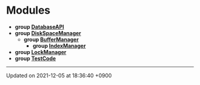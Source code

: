 

# Modules




* **group [DatabaseAPI](/Modules/DatabaseAPI)** 
* **group [DiskSpaceManager](/Modules/DiskSpaceManager)** 
    * **group [BufferManager](/Modules/BufferManager)** 
        * **group [IndexManager](/Modules/IndexManager)** 
* **group [LockManager](/Modules/LockManager)** 
* **group [TestCode](/Modules/TestCode)** 



-------------------------------

Updated on 2021-12-05 at 18:36:40 +0900

